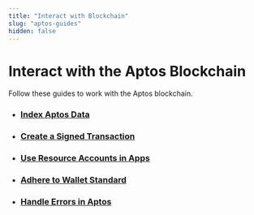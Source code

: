 ```yaml
---
title: "Interact with Blockchain"
slug: "aptos-guides"
hidden: false
---
```


# Interact with the Aptos Blockchain

Follow these guides to work with the Aptos blockchain.

- ### [Index Aptos Data](indexing)
- ### [Create a Signed Transaction](sign-a-transaction.md)
- ### [Use Resource Accounts in Apps](resource-accounts.md)
- ### [Adhere to Wallet Standard](wallet-standard.md)
- ### [Handle Errors in Aptos](handle-aptos-errors.md)

